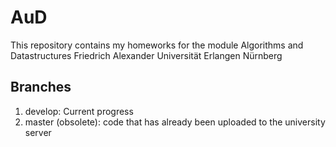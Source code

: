 # AuD
This repository contains my homeworks for the module Algorithms and Datastructures
Friedrich Alexander Universität Erlangen Nürnberg

## Branches
1. develop: 
Current progress
2. master (obsolete): 
code that has already been uploaded to the university server
